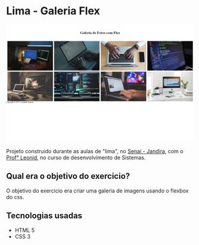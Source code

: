# Lima - Galeria Flex

<img src="site.png" width="700px" />

Projeto construido durante as aulas de "lima", no <a href="https://jandira.sp.senai.br/">Senai - Jandira</a>, com o <a href="https://github.com/fernandoleonid">Prof° Leonid</a>, no curso de desenvolvimento de Sistemas.

## Qual era o objetivo do exercicio?

O objetivo do exercicio era criar uma galeria de imagens usando o flexbox do css.

## Tecnologias usadas

-   HTML 5
-   CSS 3
